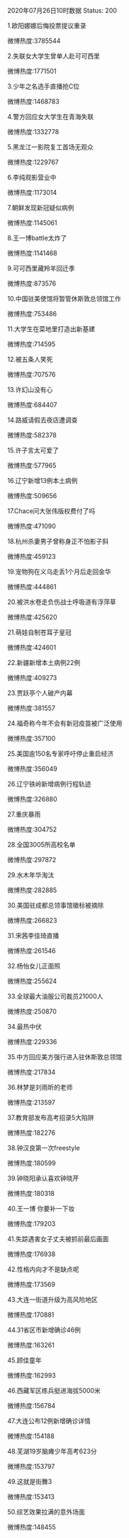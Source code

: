 2020年07月26日10时数据
Status: 200

1.欧阳娜娜后悔投票提议重录

微博热度:3785544

2.失联女大学生曾单人赴可可西里

微博热度:1771501

3.少年之名选手直播抢C位

微博热度:1468783

4.警方回应女大学生在青海失联

微博热度:1332778

5.黑龙江一影院复工首场无观众

微博热度:1229767

6.李纯观影营业中

微博热度:1173014

7.朝鲜发现新冠疑似病例

微博热度:1145061

8.王一博battle太炸了

微博热度:1141468

9.可可西里藏羚羊回迁季

微博热度:873576

10.中国驻美使馆将暂管休斯敦总领馆工作

微博热度:753486

11.大学生在菜地里打造出新基建

微博热度:714595

12.被五条人笑死

微博热度:707576

13.许幻山没有心

微博热度:684407

14.路威请假去夜店遭调查

微博热度:582378

15.许子言太可爱了

微博热度:577965

16.辽宁新增13例本土病例

微博热度:509656

17.Chace问大张伟版权费付了吗

微博热度:471090

18.杭州杀妻男子曾称身正不怕影子斜

微博热度:459123

19.宠物狗在义乌走丢1个月后走回金华

微博热度:444861

20.被洪水卷走负伤战士呼吸道有浮萍草

微博热度:425620

21.萌娃自制苍耳子皇冠

微博热度:424601

22.新疆新增本土病例22例

微博热度:409273

23.贾跃亭个人破产内幕

微博热度:381557

24.福奇称今年不会有新冠疫苗被广泛使用

微博热度:357100

25.美国逾150名专家呼吁停止重启经济

微博热度:356049

26.辽宁铁岭新增病例行程轨迹

微博热度:326880

27.重庆暴雨

微博热度:304752

28.全国3005所高校名单

微博热度:297872

29.水木年华淘汰

微博热度:282885

30.美国驻成都总领事馆徽标被摘除

微博热度:266823

31.宋茜李佳琦直播

微博热度:261546

32.杨怡女儿正面照

微博热度:255624

33.全球最大油服公司裁员21000人

微博热度:250870

34.最热中伏

微博热度:229336

35.中方回应美方强行进入驻休斯敦总领馆

微博热度:217834

36.林梦是刘雨昕的老师

微博热度:213597

37.教育部发布高考招录5大陷阱

微博热度:182276

38.钟汉良第一次freestyle

微博热度:180599

39.钟晓阳承认喜欢钟晓芹

微博热度:180318

40.王一博 你要补一下妆

微博热度:179203

41.失踪遇害女子丈夫被抓前最后画面

微博热度:176938

42.性格内向才不是缺点呢

微博热度:173569

43.大连一街道升级为高风险地区

微博热度:170881

44.31省区市新增确诊46例

微博热度:163261

45.顾佳童年

微博热度:162993

46.西藏军区练兵挺进海拔5000米

微博热度:156784

47.大连公布12例新增确诊详情

微博热度:154188

48.芜湖19岁脑瘫少年高考623分

微博热度:153797

49.这就是街舞3

微博热度:153413

50.综艺效果拉满的意外场面

微博热度:148455

